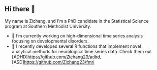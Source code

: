 ## Hi there 👋

My name is Zichang, and I'm a PhD candidate in the Statistical Science program at Southern Methodist University.

- 🔭 I’m currently working on high-dimensional time series analysis focusing on developmental disorders.
- 🌱 I recently developed several R functions that implement novel analytical methods for neurological time series data. Check them out [ADHD]https://github.com/Zichang23/adhd, [ASD]https://github.com/Zichang23/fmri 

<!--
#### Current Research

I specialize in high-dimensional time series analysis focusing on developmental disorders (ASD and ADHD). My research employs advanced spectral analysis techniques and custom visualization tools to extract meaningful patterns from complex datasets.

#### Technical Contributions

I have developed and maintain several R functions that implement novel analytical methods for neurological time series data. These tools facilitate robust statistical inference in high-dimensional spaces while ensuring computational efficiency.


**Zichang23/zichang23** is a ✨ _special_ ✨ repository because its `README.md` (this file) appears on your GitHub profile.

Here are some ideas to get you started:

- 🔭 I’m currently working on ...
- 🌱 I’m currently learning ...
- 👯 I’m looking to collaborate on ...
- 🤔 I’m looking for help with ...
- 💬 Ask me about ...
- 📫 How to reach me: ...
- 😄 Pronouns: ...
- ⚡ Fun fact: ...
-->
